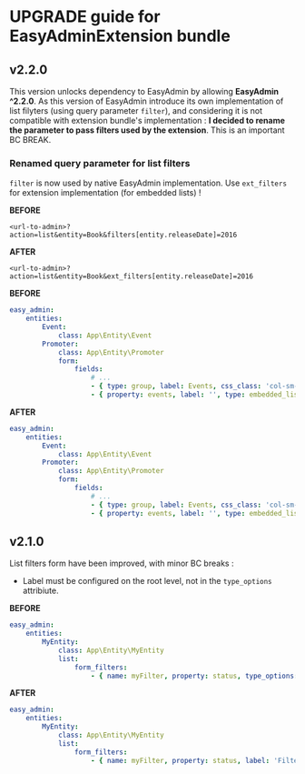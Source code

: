 # UPGRADE guide for EasyAdminExtension bundle

## v2.2.0

This version unlocks dependency to EasyAdmin by allowing __EasyAdmin ^2.2.0__. As this version of EasyAdmin introduce its own implementation of list filyters (using query parameter `filter`), and considering it is not compatible with extension bundle's implementation : __I decided to rename the parameter to pass filters used by the extension__. This is an important BC BREAK.

### Renamed query parameter for list filters

`filter` is now used by native EasyAdmin implementation. Use `ext_filters` for extension implementation (for embedded lists) !

__BEFORE__

`<url-to-admin>?action=list&entity=Book&filters[entity.releaseDate]=2016`

__AFTER__

`<url-to-admin>?action=list&entity=Book&ext_filters[entity.releaseDate]=2016`


__BEFORE__

```yaml
easy_admin:
    entities:
        Event:
            class: App\Entity\Event
        Promoter:
            class: App\Entity\Promoter
            form:
                fields:
                    # ...
                    - { type: group, label: Events, css_class: 'col-sm-12', icon: calendar }
                    - { property: events, label: '', type: embedded_list, type_options: { entity: Event, filters: { 'entity.promoter': 'form:parent.data.id' } } }

```

__AFTER__

```yaml
easy_admin:
    entities:
        Event:
            class: App\Entity\Event
        Promoter:
            class: App\Entity\Promoter
            form:
                fields:
                    # ...
                    - { type: group, label: Events, css_class: 'col-sm-12', icon: calendar }
                    - { property: events, label: '', type: embedded_list, type_options: { entity: Event, ext_filters: { 'entity.promoter': 'form:parent.data.id' } } }

```


## v2.1.0

List filters form have been improved, with minor BC breaks :

* Label must be configured on the root level, not in the `type_options` attribiute.

__BEFORE__

```yaml
easy_admin:
    entities:
        MyEntity:
            class: App\Entity\MyEntity
            list:
                form_filters:
                    - { name: myFilter, property: status, type_options: { label: 'Filter on status' } }
```

__AFTER__

```yaml
easy_admin:
    entities:
        MyEntity:
            class: App\Entity\MyEntity
            list:
                form_filters:
                    - { name: myFilter, property: status, label: 'Filter on status' }
```
